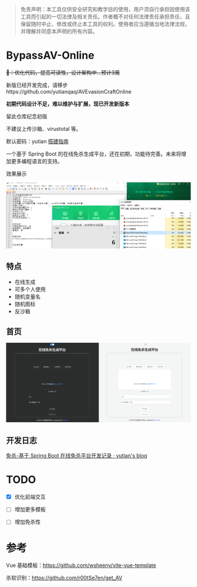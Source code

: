 > 免责声明：本工具仅供安全研究和教学目的使用，用户须自行承担因使用该工具而引起的一切法律及相关责任。作者概不对任何法律责任承担责任，且保留随时中止、修改或终止本工具的权利。使用者应当遵循当地法律法规，并理解并同意本声明的所有内容。

# BypassAV-Online

~~🚧：优化代码，提高可读性，设计架构中...预计3周~~

新版已经开发完成，请移步https://github.com/yutianqaq/AVEvasionCraftOnline

**初期代码设计不足，难以维护与扩展，现已开发新版本**

留此仓库纪念初版

不建议上传沙箱、virustotal 等。

默认密码：yutian [搭建指南](https://github.com/yutianqaq/BypassAV-Online/wiki)

一个基于 Spring Boot 的在线免杀生成平台，还在初期，功能待完善。未来将增加更多编程语言的支持。

效果展示

![1-6](README.assets/demo.png)

## 特点

- 在线生成
- 可多个人使用
- 随机变量名
- 随机图标
- 反沙箱

## 首页
![1-6](README.assets/index.png)





## 开发日志

[免杀-基于 Spring Boot 在线免杀平台开发记录 · yutian's blog](https://yutianqaq.github.io/2023/12/28/免杀-基于-Spring-Boot-在线免杀平台开发记录/)


# TODO
- [x] 优化前端交互
- [ ] 增加更多模板
- [ ] 增加免杀性



# 参考

Vue 基础模板：https://github.com/wsheeny/vite-vue-template

杀软识别：https://github.com/r00tSe7en/get_AV

